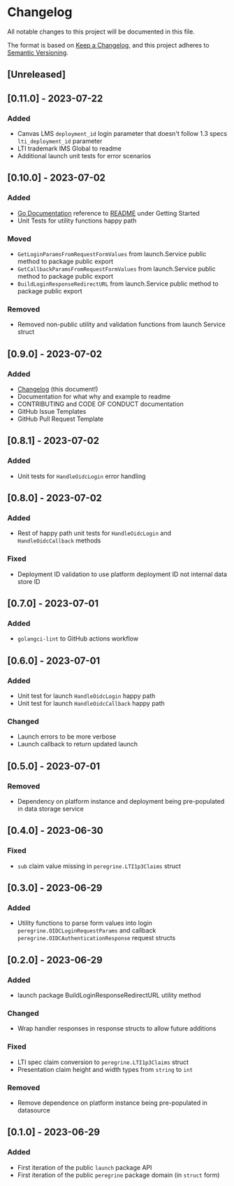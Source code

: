 # Changelog

All notable changes to this project will be documented in this file.

The format is based on [Keep a Changelog](https://keepachangelog.com/en/1.0.0/),
and this project adheres to [Semantic Versioning](https://semver.org/spec/v2.0.0.html).

## [Unreleased]

## [0.11.0] - 2023-07-22

### Added
- Canvas LMS `deployment_id` login parameter that doesn't follow 1.3 specs `lti_deployment_id` parameter
- LTI trademark IMS Global to readme
- Additional launch unit tests for error scenarios

## [0.10.0] - 2023-07-02

### Added
- [Go Documentation](https://pkg.go.dev/github.com/stevenweathers/peregrine-lti) reference to [README](README.md) under Getting Started
- Unit Tests for utility functions happy path

### Moved
- `GetLoginParamsFromRequestFormValues` from launch.Service public method to package public export
- `GetCallbackParamsFromRequestFormValues` from launch.Service public method to package public export
- `BuildLoginResponseRedirectURL` from launch.Service public method to package public export

### Removed
- Removed non-public utility and validation functions from launch Service struct

## [0.9.0] - 2023-07-02

### Added
- [Changelog](CHANGELOG.md) (this document!)
- Documentation for what why and example to readme
- CONTRIBUTING and CODE OF CONDUCT documentation
- GitHub Issue Templates
- GitHub Pull Request Template

## [0.8.1] - 2023-07-02

### Added
- Unit tests for `HandleOidcLogin` error handling

## [0.8.0] - 2023-07-02

### Added
- Rest of happy path unit tests for `HandleOidcLogin` and `HandleOidcCallback` methods

### Fixed
- Deployment ID validation to use platform deployment ID not internal data store ID

## [0.7.0] - 2023-07-01

### Added
- `golangci-lint` to GitHub actions workflow

## [0.6.0] - 2023-07-01

### Added
- Unit test for launch `HandleOidcLogin` happy path
- Unit test for launch `HandleOidcCallback` happy path

### Changed
- Launch errors to be more verbose
- Launch callback to return updated launch

## [0.5.0] - 2023-07-01

### Removed
- Dependency on platform instance and deployment being pre-populated in data storage service

## [0.4.0] - 2023-06-30

### Fixed
- `sub` claim value missing in `peregrine.LTI1p3Claims` struct

## [0.3.0] - 2023-06-29

### Added
- Utility functions to parse form values into login `peregrine.OIDCLoginRequestParams` and callback `peregrine.OIDCAuthenticationResponse` request structs

## [0.2.0] - 2023-06-29

### Added
- launch package BuildLoginResponseRedirectURL utility method

### Changed
- Wrap handler responses in response structs to allow future additions

### Fixed

- LTI spec claim conversion to `peregrine.LTI1p3Claims` struct
- Presentation claim height and width types from `string` to `int`

### Removed
- Remove dependence on platform instance being pre-populated in datasource

## [0.1.0] - 2023-06-29

### Added
- First iteration of the public `launch` package API
- First iteration of the public `peregrine` package domain (in `struct` form)